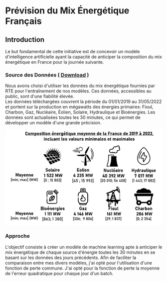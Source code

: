 # Prévision du Mix Énergétique Français

## Introduction

Le but fondamental de cette initiative est de concevoir un modèle d'intelligence artificielle ayant la capacité de anticiper la composition du mix énergétique en France pour la journée suivante.

### Source des Données ( [Download](https://www.rte-france.com/eco2mix/telecharger-les-indicateurs) )

Nous avons choisi d'utiliser les données du mix énergétique fournies par RTE pour l'entraînement de nos modèles. Ces données, accessibles au public, sont d'une fiabilité élevée. </br>
Les données téléchargées couvrent la période du 01/01/2019 au 31/05/2022 et portent sur la production en mégawatts des énergies primaires: Fioul, Charbon, Gaz, Nucléaire, Éolien, Solaire, Hydraulique et Bioénergies. Les données sont actualisées toutes les 30 minutes, ce qui permet de développer un modèle d'une grande précision. </br>

![CO2_mix](images/energy_mix.png "Energie mix moyen entre 2019 et 2022")

### Approche

L'objectif consiste à créer un modèle de machine learning apte à anticiper le mix énergétique de chaque source d'énergie toutes les 30 minutes en se basant sur les données des jours précédents. Afin de faciliter la comparaison entre mes divers modèles, j'ai opté pour l'utilisation d'une fonction de perte commune. J'ai opté pour la fonction de perte la moyenne de l'erreur quadratique pour chaque jour d'un batch. <br/>
